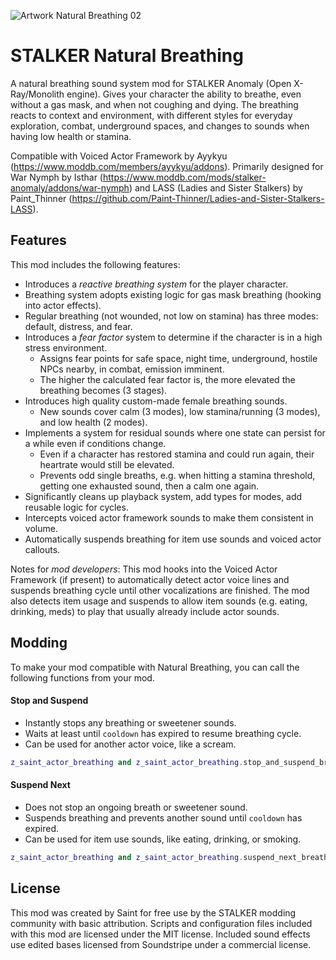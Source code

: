 ![Artwork Natural Breathing 02](https://github.com/augustsaintfreytag/stalker-natural-breathing/assets/7656669/a9f3d8cc-d562-44e8-b920-1e194aaee69b)

# STALKER Natural Breathing

A natural breathing sound system mod for STALKER Anomaly (Open X-Ray/Monolith engine). Gives your character the ability to breathe, even without a gas mask, and when not coughing and dying. The breathing reacts to context and environment, with different styles for everyday exploration, combat, underground spaces, and changes to sounds when having low health or stamina.

Compatible with Voiced Actor Framework by Ayykyu (https://www.moddb.com/members/ayykyu/addons). Primarily designed for War Nymph by Isthar (https://www.moddb.com/mods/stalker-anomaly/addons/war-nymph) and LASS (Ladies and Sister Stalkers) by Paint_Thinner (https://github.com/Paint-Thinner/Ladies-and-Sister-Stalkers-LASS).

## Features

This mod includes the following features:

- Introduces a *reactive breathing system* for the player character.
- Breathing system adopts existing logic for gas mask breathing (hooking into actor effects).
- Regular breathing (not wounded, not low on stamina) has three modes: default, distress, and fear.
- Introduces a *fear factor* system to determine if the character is in a high stress environment.
  - Assigns fear points for safe space, night time, underground, hostile NPCs nearby, in combat, emission imminent.
  - The higher the calculated fear factor is, the more elevated the breathing becomes (3 stages).
- Introduces high quality custom-made female breathing sounds.
  - New sounds cover calm (3 modes), low stamina/running (3 modes), and low health (2 modes).
- Implements a system for residual sounds where one state can persist for a while even if conditions change.
  - Even if a character has restored stamina and could run again, their heartrate would still be elevated.
  - Prevents odd single breaths, e.g. when hitting a stamina threshold, getting one exhausted sound, then a calm one again.
- Significantly cleans up playback system, add types for modes, add reusable logic for cycles.
- Intercepts voiced actor framework sounds to make them consistent in volume.
- Automatically suspends breathing for item use sounds and voiced actor callouts.

Notes for *mod developers*: This mod hooks into the Voiced Actor Framework (if present) to automatically detect actor voice lines and suspends breathing cycle until other vocalizations are finished. The mod also detects item usage and suspends to allow item sounds (e.g. eating, drinking, meds) to play that usually already include actor sounds.

## Modding

To make your mod compatible with Natural Breathing, you can call the following functions from your mod.

#### Stop and Suspend

- Instantly stops any breathing or sweetener sounds.
- Waits at least until `cooldown` has expired to resume breathing cycle.
- Can be used for another actor voice, like a scream.

```lua
z_saint_actor_breathing and z_saint_actor_breathing.stop_and_suspend_breathing(cooldown)
```

#### Suspend Next

- Does not stop an ongoing breath or sweetener sound.
- Suspends breathing and prevents another sound until `cooldown` has expired.
- Can be used for item use sounds, like eating, drinking, or smoking.

```lua
z_saint_actor_breathing and z_saint_actor_breathing.suspend_next_breathing(cooldown)
```

## License

This mod was created by Saint for free use by the STALKER modding community with basic attribution. Scripts and configuration files included with this mod are licensed under the MIT license. Included sound effects use edited bases licensed from Soundstripe under a commercial license.
